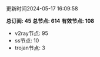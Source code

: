 更新时间2024-05-17 16:09:58

**总订阅: 45**
**总节点: 614**
**有效节点: 108**
- v2ray节点: 95
- ss节点: 10
- trojan节点: 3
